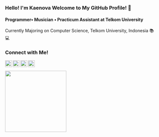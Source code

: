 ### Hello! I'm Kaenova Welcome to My GitHub Profile! :handshake:
#### Programmer• Musician • Practicum Assistant at Telkom University
Currently Majoring on Computer Science, Telkom University, Indonesia :books: :computer:  
### Connect with Me!
[<img align="left" alt="KaeM | YouTube" width="22px" src="https://cdn.jsdelivr.net/npm/simple-icons@v3/icons/youtube.svg" />][youtube]
[<img align="left" alt="KaeM | Twitter" width="22px" src="https://cdn.jsdelivr.net/npm/simple-icons@v3/icons/twitter.svg" />][twitter]
[<img align="left" alt="Kaenova Mahendra | LinkedIn" width="22px" src="https://cdn.jsdelivr.net/npm/simple-icons@v3/icons/linkedin.svg" />][linkedin]
[<img align="left" alt="Kaenova Mahendra | Instagram" width="22px" src="https://cdn.jsdelivr.net/npm/simple-icons@v3/icons/instagram.svg" />][instagram]



<br><br>
<img  align= "middle" src="https://cdn.discordapp.com/attachments/527433841690804224/791558706508726292/Pre-comp-3.gif"  width="200">

[Youtube]: https://www.youtube.com/user/kaenovagtg
[twitter]: [Twitter](https://twitter.com/kaenovamahendra)
[linkedin]: https://www.linkedin.com/in/kaenova/
[Instagram]: https://www.instagram.com/kaenovama/



<!--
**kaenova/kaenova** is a ✨ _special_ ✨ repository because its `README.md` (this file) appears on your GitHub profile.

Here are some ideas to get you started:

- 🔭 I’m currently working on ...
- 🌱 I’m currently learning ...
- 👯 I’m looking to collaborate on ...
- 🤔 I’m looking for help with ...
- 💬 Ask me about ...
- 📫 How to reach me: ...
- 😄 Pronouns: ...
- ⚡ Fun fact: ...
-->
